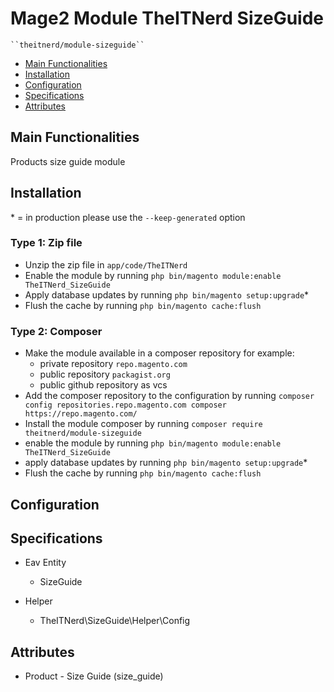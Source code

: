 # Mage2 Module TheITNerd SizeGuide

    ``theitnerd/module-sizeguide``

 - [Main Functionalities](#markdown-header-main-functionalities)
 - [Installation](#markdown-header-installation)
 - [Configuration](#markdown-header-configuration)
 - [Specifications](#markdown-header-specifications)
 - [Attributes](#markdown-header-attributes)


## Main Functionalities
Products size guide module

## Installation
\* = in production please use the `--keep-generated` option

### Type 1: Zip file

 - Unzip the zip file in `app/code/TheITNerd`
 - Enable the module by running `php bin/magento module:enable TheITNerd_SizeGuide`
 - Apply database updates by running `php bin/magento setup:upgrade`\*
 - Flush the cache by running `php bin/magento cache:flush`

### Type 2: Composer

 - Make the module available in a composer repository for example:
    - private repository `repo.magento.com`
    - public repository `packagist.org`
    - public github repository as vcs
 - Add the composer repository to the configuration by running `composer config repositories.repo.magento.com composer https://repo.magento.com/`
 - Install the module composer by running `composer require theitnerd/module-sizeguide`
 - enable the module by running `php bin/magento module:enable TheITNerd_SizeGuide`
 - apply database updates by running `php bin/magento setup:upgrade`\*
 - Flush the cache by running `php bin/magento cache:flush`


## Configuration




## Specifications

 - Eav Entity
	- SizeGuide

 - Helper
	- TheITNerd\SizeGuide\Helper\Config


## Attributes

 - Product - Size Guide (size_guide)

